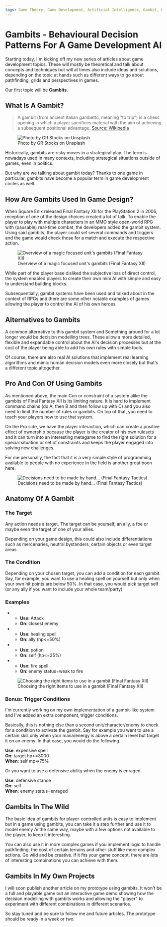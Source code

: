 ```yaml
---
tags: Game Theory, Game Development, Artificial Intelligence, Gambit, GameDev, 
---
```


<!--
	title: "Gambits - Behavioural Decision Patterns For A Game Development AI"
	description: "Historically, gambits are risky moves in a strategical play. Thanks to one game in particular, gambits have become a popular term in game development circles as well."
	author: "Konrad Abe (AllBitsEqual)"
	published_at: 2021-03-15 08:00:00
	header_image: "https://i.imgur.com/eHQ7OQR.jpg"
	categories: "gamedev AI "
	canonical_url: "https://allbitsequal.medium.com/gambits-behavioural-decision-patterns-for-a-game-development-ai-d6b175512197"
	series: "Game Dev Diaries"
	language: en
-->
# Gambits - Behavioural Decision Patterns For A Game Development AI

Starting today, I'm kicking off my new series of articles about game development topics. These will mostly be theoretical and talk about concepts and techniques but will at times also include ideas and solutions, depending on the topic at hands such as different ways to go about pathfinding, grids and perspectives in games.

Our first topic will be **Gambits**.
## What Is A Gambit?
> A gambit (from ancient Italian gambetto, meaning "to trip") is a chess opening in which a player sacrifices material with the aim of achieving a subsequent positional advantage.
> [Source: Wikipedia](https://en.wikipedia.org/wiki/Gambit )

<figure>
  <img src="https://i.imgur.com/eHQ7OQR.jpg" alt="Photo by GR Stocks on Unsplash"/>
  <figcaption>Photo by GR Stocks on Unsplash</figcaption>
</figure>

Historically, gambits are risky moves in a strategical play. The term is nowadays used in many contexts, including strategical situations outside of games, even in politics.

But why are we talking about gambit today? Thanks to one game in particular, gambits have become a popular term in
game development circles as well. 

## How Are Gambits Used In Game Design?
When Square Enix released Final Fantasy XII for the PlayStation 2 in 2006, reception of one of the design choices created a lot of talk. To enable the player to play with multiple characters in an MMO style open-world RPG with (pausable) real-time combat, the developers added the gambit system. Using said gambits, the player could set several commands and triggers and the game would check those for a match and execute the respective action.

<figure>
  <img src="https://i.imgur.com/TcBAVAo.jpg" alt="Overview of a magic focused unit's gambits (Final Fantasy XII)"/>
  <figcaption>Overview of a magic focused unit's gambits (Final Fantasy XII)</figcaption>
</figure>

While part of the player base disliked the subjective loss of direct control, the system enabled players to create their own mini AI with simple and easy to understand building blocks.

Subsequentially, gambit systems have been used and talked about in the context of RPGs and there are some other notable examples of games allowing the player to control the AI of his own heroes. 

## Alternatives to Gambits
A common alternative to this gambit system and Something around for a lot longer would be decision modelling trees. These allow a more detailed, flexible and expandable control about the AI's decision processes but at the cost of the player being able to add his own rules with simple tools.

Of course, there are also real AI solutions that implement real learning algorithms and mimic human decision models even more closely but that's a different topic altogether. 

## Pro And Con Of Using Gambits
As mentioned above, the main Con or constraint of a system alike the gambits of Final Fantasy XII is its limiting nature. It is hard to implement command chains (do A, then B and then follow up with C) and you also need to limit the number of rules or gambits. On top of that, you need to teach your players how to use that system.

On the Pro side, we have the player interaction, which can create a positive effect of ownership because the player is the creator of his own rulesets and it can turn into an interesting metagame to find the right solution for a special situation or set of constraints and keeps the player engaged into solving new challenges.

For me personally, the fact that it is a very simple style of programming available to people with no experience in the field is another great boon here. 

<figure>
  <img src="https://i.imgur.com/0a3Kl8I.png" alt="Decisions need to be made by hand... (Final Fantasy Tactics)"/>
  <figcaption>Decisions need to be made by hand... (Final Fantasy Tactics)</figcaption>
</figure>

## Anatomy Of A Gambit
### The Target
Any action needs a target. The target can be yourself, an ally, a foe or maybe even the target of one of your allies.

Depending on your game design, this could also include differentiations such as mercenaries, neutral bystanders, certain objects or even target areas.

### The Condition
Depending on your chosen target, you can add a condition for each gambit. Say, for example, you want to use a healing spell on yourself but only when your own hit points are below 50%. In that case, you would pick target self (or any ally if you want to include your whole team/party)

### Examples
* 
  * **Use**: Attack
  * **On**: closest enemy
* 
  * **Use**: healing spell
  * **On**: ally (hp<=50%)
* 
  * **Use**: potion
  * **On**: self (hp<=25%)
* 
  * **Use**: fire spell
  * **On**: enemy status=weak to fire

<figure>
  <img src="https://i.imgur.com/n7X2Kit.png" alt="Choosing the right items to use in a gambit (Final Fantasy XII)"/>
  <figcaption>Choosing the right items to use in a gambit (Final Fantasy XII)</figcaption>
</figure>

### Bonus: Trigger Conditions
I'm currently working on my own implementation of a gambit-like system and I've added an extra component, trigger conditions.

Basically, this is nothing else than a second unit/character/enemy to check for a condition to activate the gambit. Say for example you want to use a certain skill only when your mana/energy is above a certain level but target it on an enemy. In that case, you would do the following.

**Use**: expensive spell  
**On**: target hp>=3000  
**When**: self mp=>75%  

Or you want to use a defensive ability when the enemy is enraged

**Use**: defensive stance  
**On**: self  
**When**: enemy status=enraged  

## Gambits In The Wild
The basic idea of gambits for player-controlled units is easy to implement but in a game using gambits, you can take it a step further and use it to model enemy Ai the same way, maybe with a few options not available to the player, to keep it interesting.

You can also use it in more complex games if you implement logic to handle pathfinding, the cost of certain terrains and other stuff like more complex actions. Go wild and be creative. If it fits your game concept, there are lots of interesting combinations you can achieve with them.

## Gambits In My Own Projects
I will soon publish another article on my prototype using gambits. It won't be a full and playable game but an interactive game demo showing how the decision modelling with gambits works and allowing the "player" to experiment with different combinations in different scenarios.

So stay tuned and be sure to follow me and future articles. The prototype should be ready in a week or two. 
